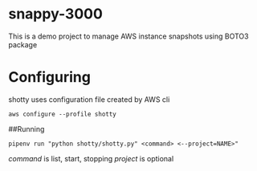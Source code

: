 # snappy-3000
This is a demo project to manage AWS instance snapshots using BOTO3 package

# Configuring
shotty uses configuration file created by AWS cli

`aws configure --profile shotty`

##Running

`pipenv run "python shotty/shotty.py" <command> <--project=NAME>"`

*command* is list, start, stopping
*project* is optional

